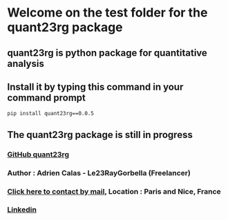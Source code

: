 # Welcome on the test folder for the quant23rg package

## quant23rg is python package for quantitative analysis

## Install it by typing this command in your command prompt 

```
pip install quant23rg==0.0.5
```

## The quant23rg package is still in progress

### [GitHub quant23rg](https://github.com/leRayGorbella/quant23rg/tree/main)

### Author : Adrien Calas - Le23RayGorbella (Freelancer)

### [Click here to contact by mail](mailto:le23rg@icloud.com?subject=[From%20quant23rg%20package]), Location : Paris and Nice, France

### [Linkedin](https://www.linkedin.com/in/adrien-calas-881132151/)

